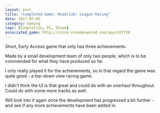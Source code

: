 ```yaml
---
layout: post
title: "Completed Game: Roadclub: League Racing"
date: 2017-07-05
category: Gaming
tags: [Completion, PC, Steam]
associated_game: http://store.steampowered.com/app/437730
---
```

Short, Early Access game that only has three achievements.

Made by a small development team of only two people, which is to be commended for what they have produced so far.

I only really played it for the achievements, so in that regard the game was quite good - a top-down view racing game.

I didn't think the UI is that great and could do with an overhaul throughout.  Could do with some more tracks as well.

Will look into it again once the development has progressed a bit further - and see if any more achievements have been added in.